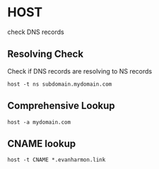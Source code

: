 # HOST

check DNS records

## Resolving Check

Check if DNS records are resolving to NS records

```console
host -t ns subdomain.mydomain.com
```

## Comprehensive Lookup

```console
host -a mydomain.com
```

## CNAME lookup

```console
host -t CNAME *.evanharmon.link
```
